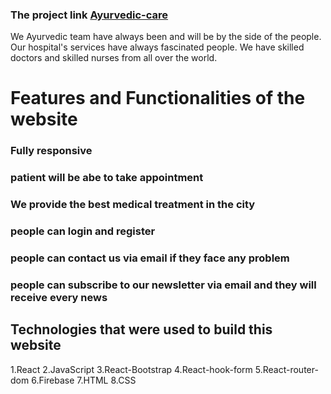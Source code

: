 ### The project link [Ayurvedic-care](https://github.com/facebook/create-react-app)

We Ayurvedic team have always been and will be by the side of the people. Our hospital's services have always fascinated people. We have skilled doctors and skilled nurses from all over the world.

# Features and Functionalities of the website

### Fully responsive

### patient will be abe to take appointment

### We provide the best medical treatment in the city

### people can login and register

### people can contact us via email if they face any problem

### people can subscribe to our newsletter via email and they will receive every news

## Technologies that were used to build this website

1.React 2.JavaScript 3.React-Bootstrap 4.React-hook-form 5.React-router-dom 6.Firebase 7.HTML 8.CSS
